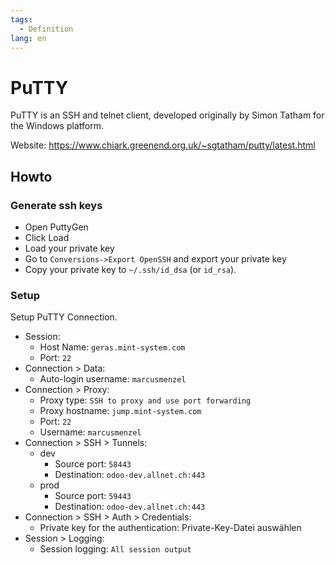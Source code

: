 ```yaml
---
tags:
  - Definition
lang: en
---
```

# PuTTY

PuTTY is an SSH and telnet client, developed originally by Simon Tatham for the Windows platform.

Website: <https://www.chiark.greenend.org.uk/~sgtatham/putty/latest.html>

## Howto

### Generate  ssh keys

- Open PuttyGen
- Click Load
- Load your private key
- Go to `Conversions->Export OpenSSH` and export your private key
- Copy your private key to `~/.ssh/id_dsa` (or `id_rsa`).

### Setup

Setup PuTTY Connection.

* Session:
	* Host Name: `geras.mint-system.com`
	* Port: `22`
* Connection > Data:
	* Auto-login username: `marcusmenzel`
* Connection > Proxy:
	* Proxy type: `SSH to proxy and use port forwarding`
	* Proxy hostname: `jump.mint-system.com`
	* Port: `22`
	* Username: `marcusmenzel`
* Connection > SSH > Tunnels:
	* dev
		* Source port: `58443`
		* Destination: `odoo-dev.allnet.ch:443`
	* prod
		* Source port: `59443`
		* Destination: `odoo-dev.allnet.ch:443`
* Connection > SSH > Auth > Credentials:
	* Private key for the authentication: Private-Key-Datei auswählen
* Session > Logging:
	* Session logging: `All session output`